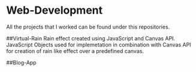 # Web-Development
All the projects that I worked can be found under this repositories.

##Virtual-Rain
Rain effect created using JavaScript and Canvas API. JavaScript Objects used for implemetation in combination with Canvas API for creation of rain like effect over a predefined canvas.

##Blog-App
